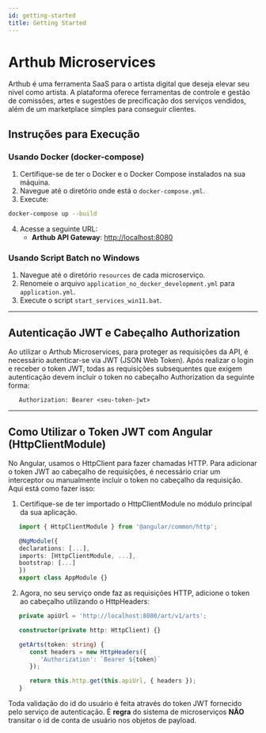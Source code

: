 ```yaml
---
id: getting-started
title: Getting Started
---
```


# Arthub Microservices

Arthub é uma ferramenta SaaS para o artista digital que deseja elevar seu nível como artista. A plataforma oferece ferramentas de controle e gestão de comissões, artes e sugestões de precificação dos serviços vendidos, além de um marketplace simples para conseguir clientes.

## Instruções para Execução

### Usando Docker (docker-compose)

1. Certifique-se de ter o Docker e o Docker Compose instalados na sua máquina.
2. Navegue até o diretório onde está o `docker-compose.yml`.
3. Execute:

```bash
docker-compose up --build
```

4. Acesse a seguinte URL:
   - **Arthub API Gateway**: [http://localhost:8080](http://localhost:8080)

### Usando Script Batch no Windows

1. Navegue até o diretório `resources` de cada microserviço.
2. Renomeie o arquivo `application_no_docker_development.yml` para `application.yml`.
3. Execute o script `start_services_win11.bat`.

---

## Autenticação JWT e Cabeçalho Authorization

Ao utilizar o Arthub Microservices, para proteger as requisições da API, é necessário autenticar-se via JWT (JSON Web Token). Após realizar o login e receber o token JWT, todas as requisições subsequentes que exigem autenticação devem incluir o token no cabeçalho Authorization da seguinte forma:

```plaintext
   Authorization: Bearer <seu-token-jwt>
```

---

## Como Utilizar o Token JWT com Angular (HttpClientModule)
No Angular, usamos o HttpClient para fazer chamadas HTTP. Para adicionar o token JWT ao cabeçalho de requisições, é necessário criar um interceptor ou manualmente incluir o token no cabeçalho da requisição. Aqui está como fazer isso:

1. Certifique-se de ter importado o HttpClientModule no módulo principal da sua aplicação.

```ts
   import { HttpClientModule } from '@angular/common/http';

   @NgModule({
   declarations: [...],
   imports: [HttpClientModule, ...],
   bootstrap: [...]
   })
   export class AppModule {}
```

2. Agora, no seu serviço onde faz as requisições HTTP, adicione o token ao cabeçalho utilizando o HttpHeaders:

```ts
   private apiUrl = 'http://localhost:8080/art/v1/arts';

   constructor(private http: HttpClient) {}

   getArts(token: string) {
      const headers = new HttpHeaders({
         'Authorization': `Bearer ${token}`
      });

      return this.http.get(this.apiUrl, { headers });
   }
```
Toda validação do id do usuário é feita através do token JWT fornecido pelo serviço de autenticação. É **regra** do sistema de microserviços **NÃO** transitar o id de conta de usuário nos objetos de payload.
